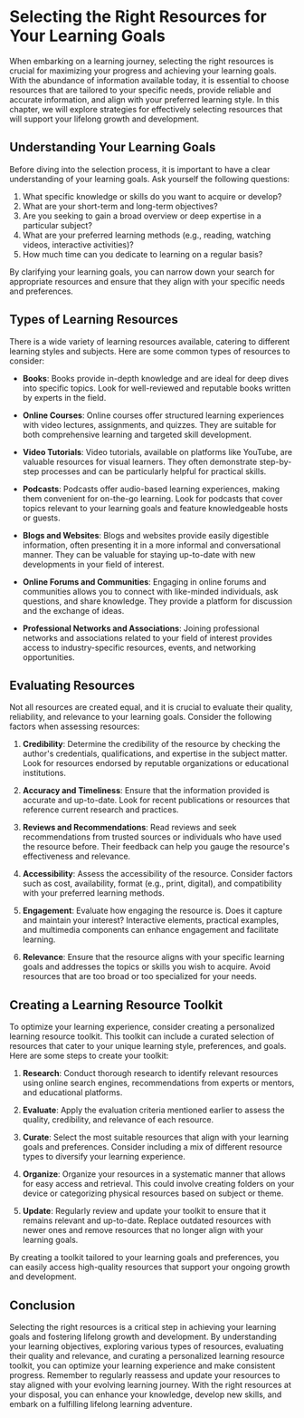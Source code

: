 Selecting the Right Resources for Your Learning Goals
==============================================================

When embarking on a learning journey, selecting the right resources is crucial for maximizing your progress and achieving your learning goals. With the abundance of information available today, it is essential to choose resources that are tailored to your specific needs, provide reliable and accurate information, and align with your preferred learning style. In this chapter, we will explore strategies for effectively selecting resources that will support your lifelong growth and development.

**Understanding Your Learning Goals**
-------------------------------------

Before diving into the selection process, it is important to have a clear understanding of your learning goals. Ask yourself the following questions:

1. What specific knowledge or skills do you want to acquire or develop?
2. What are your short-term and long-term objectives?
3. Are you seeking to gain a broad overview or deep expertise in a particular subject?
4. What are your preferred learning methods (e.g., reading, watching videos, interactive activities)?
5. How much time can you dedicate to learning on a regular basis?

By clarifying your learning goals, you can narrow down your search for appropriate resources and ensure that they align with your specific needs and preferences.

**Types of Learning Resources**
-------------------------------

There is a wide variety of learning resources available, catering to different learning styles and subjects. Here are some common types of resources to consider:

* **Books**: Books provide in-depth knowledge and are ideal for deep dives into specific topics. Look for well-reviewed and reputable books written by experts in the field.

* **Online Courses**: Online courses offer structured learning experiences with video lectures, assignments, and quizzes. They are suitable for both comprehensive learning and targeted skill development.

* **Video Tutorials**: Video tutorials, available on platforms like YouTube, are valuable resources for visual learners. They often demonstrate step-by-step processes and can be particularly helpful for practical skills.

* **Podcasts**: Podcasts offer audio-based learning experiences, making them convenient for on-the-go learning. Look for podcasts that cover topics relevant to your learning goals and feature knowledgeable hosts or guests.

* **Blogs and Websites**: Blogs and websites provide easily digestible information, often presenting it in a more informal and conversational manner. They can be valuable for staying up-to-date with new developments in your field of interest.

* **Online Forums and Communities**: Engaging in online forums and communities allows you to connect with like-minded individuals, ask questions, and share knowledge. They provide a platform for discussion and the exchange of ideas.

* **Professional Networks and Associations**: Joining professional networks and associations related to your field of interest provides access to industry-specific resources, events, and networking opportunities.

**Evaluating Resources**
------------------------

Not all resources are created equal, and it is crucial to evaluate their quality, reliability, and relevance to your learning goals. Consider the following factors when assessing resources:

1. **Credibility**: Determine the credibility of the resource by checking the author's credentials, qualifications, and expertise in the subject matter. Look for resources endorsed by reputable organizations or educational institutions.

2. **Accuracy and Timeliness**: Ensure that the information provided is accurate and up-to-date. Look for recent publications or resources that reference current research and practices.

3. **Reviews and Recommendations**: Read reviews and seek recommendations from trusted sources or individuals who have used the resource before. Their feedback can help you gauge the resource's effectiveness and relevance.

4. **Accessibility**: Assess the accessibility of the resource. Consider factors such as cost, availability, format (e.g., print, digital), and compatibility with your preferred learning methods.

5. **Engagement**: Evaluate how engaging the resource is. Does it capture and maintain your interest? Interactive elements, practical examples, and multimedia components can enhance engagement and facilitate learning.

6. **Relevance**: Ensure that the resource aligns with your specific learning goals and addresses the topics or skills you wish to acquire. Avoid resources that are too broad or too specialized for your needs.

**Creating a Learning Resource Toolkit**
----------------------------------------

To optimize your learning experience, consider creating a personalized learning resource toolkit. This toolkit can include a curated selection of resources that cater to your unique learning style, preferences, and goals. Here are some steps to create your toolkit:

1. **Research**: Conduct thorough research to identify relevant resources using online search engines, recommendations from experts or mentors, and educational platforms.

2. **Evaluate**: Apply the evaluation criteria mentioned earlier to assess the quality, credibility, and relevance of each resource.

3. **Curate**: Select the most suitable resources that align with your learning goals and preferences. Consider including a mix of different resource types to diversify your learning experience.

4. **Organize**: Organize your resources in a systematic manner that allows for easy access and retrieval. This could involve creating folders on your device or categorizing physical resources based on subject or theme.

5. **Update**: Regularly review and update your toolkit to ensure that it remains relevant and up-to-date. Replace outdated resources with newer ones and remove resources that no longer align with your learning goals.

By creating a toolkit tailored to your learning goals and preferences, you can easily access high-quality resources that support your ongoing growth and development.

**Conclusion**
--------------

Selecting the right resources is a critical step in achieving your learning goals and fostering lifelong growth and development. By understanding your learning objectives, exploring various types of resources, evaluating their quality and relevance, and curating a personalized learning resource toolkit, you can optimize your learning experience and make consistent progress. Remember to regularly reassess and update your resources to stay aligned with your evolving learning journey. With the right resources at your disposal, you can enhance your knowledge, develop new skills, and embark on a fulfilling lifelong learning adventure.
